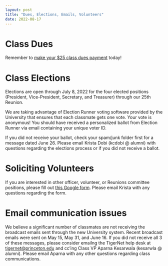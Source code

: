 ```yaml
---
layout: post
title: "Dues, Elections, Emails, Volunteers"
date: 2022-08-17
---
```

# Class Dues

Remember to [make your $25 class dues payment](../../dues/) today!

# Class Elections

Elections are open through July 8, 2022 for the four elected positions (President, Vice-President, Secretary, and Treasurer) through our 25th Reunion.

We are taking advantage of Election Runner voting software provided by the University that ensures that each classmate gets one vote. Your vote is anonymous! You should have received a personalized ballot from Election Runner via email containing your unique voter ID.

If you did not receive your ballot, check your spam/junk folder first for a message dated June 26. Please email Krista Dobi (kcdobi @ alumni) with questions regarding the elections process or if you did not receive a ballot.

# Soliciting Volunteers

If you are interested in other officer, volunteer, or Reunions committee positions, please fill out [this Google form](https://forms.gle/7N1Nf5uVxRmhRKVy7). Please email Krista with any questions regarding the form.

# Email communication issues

We believe a significant number of classmates are not receiving the broadcast emails sent through the new University system. Recent broadcast emails were sent on May 15, May 31, and June 16. If you did not receive all 3 of these messages, please consider emailng the TigerNet help desk at tigernet@princeton.edu and cc’ing Class VP Aparna Kesarwala (kesarwla @ alumni). Please email Aparna with any other questions regarding class communications.
